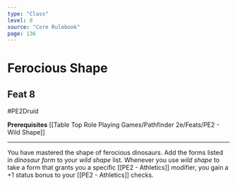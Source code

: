 ```yaml
---
type: "Class"
level: 8
source: "Core Rulebook"
page: 136
---
```

# Ferocious Shape
## Feat 8
#PE2Druid

**Prerequisites** [[Table Top Role Playing Games/Pathfinder 2e/Feats/PE2 - Wild Shape]]

---
You have mastered the shape of ferocious dinosaurs. Add the forms listed in *dinosaur form* to your *wild shape* list. Whenever you use *wild shape* to take a form that grants you a specific [[PE2 - Athletics]] modifier, you gain a +1 status bonus to your [[PE2 - Athletics]] checks.